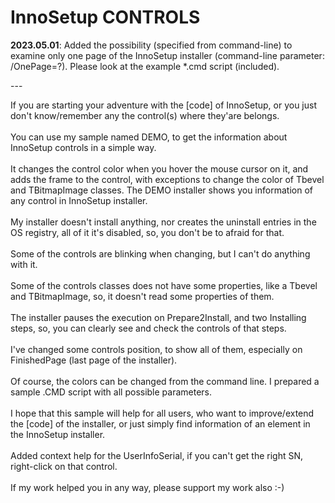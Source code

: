 # InnoSetup CONTROLS
<p><b>2023.05.01</b>: Added the possibility (specified from command-line) to examine only one page of the InnoSetup installer (command-line parameter: /OnePage=?). Please look at the example *.cmd script (included).</p>
<p>---</p>
If you are starting your adventure with the [code] of InnoSetup, or you just don't know/remember any the control(s) where they'are belongs.<br>
<br>
You can use my sample named DEMO, to get the information about InnoSetup controls in a simple way.<br>
<br>
It changes the control color when you hover the mouse cursor on it, and adds the frame to the control, with exceptions to change the color of Tbevel and TBitmapImage classes. The DEMO installer shows you information of any control in InnoSetup installer.<br>
<br>
My installer doesn't install anything, nor creates the uninstall entries in the OS registry, all of it it's disabled, so, you don't be to afraid for that.<br>
<br>
Some of the controls are blinking when changing, but I can't do anything with it.<br>
<br>
Some of the controls classes does not have some properties, like a Tbevel and TBitmapImage, so, it doesn't read some properties of them.<br>
<br>
The installer pauses the execution on Prepare2Install, and two Installing steps, so, you can clearly see and check the controls of that steps.<br>
<br>
I've changed some controls position, to show all of them, especially on FinishedPage (last page of the installer).<br>
<br>
Of course, the colors can be changed from the command line. I prepared a sample .CMD script with all possible parameters.<br>
<br>
I hope that this sample will help for all users, who want to improve/extend the [code] of the installer, or just simply find information of an element in the InnoSetup installer.<br>
<br>
Added context help for the UserInfoSerial, if you can't get the right SN, right-click on that control.<br>
<br>
If my work helped you in any way, please support my work also :-)<br>
